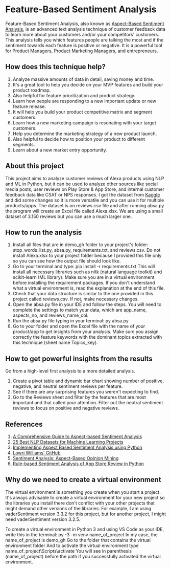 # Feature-Based Sentiment Analysis

Feature-Based Sentiment Analysis, also known as [Aspect-Based Sentiment Analysis](https://monkeylearn.com/blog/aspect-based-sentiment-analysis/), is an advanced text analysis technique of customer feedback data to learn more about your customers and/or your competitors' customers. This analysis tells you which features people are talking the most and if the sentiment towards each feature is positive or negative. It is a powerful tool for Product Managers, Product Marketing Managers, and entrepreneurs.

## How does this technique help? 

1) Analyze massive amounts of data in detail, saving money and time.
2) It's a great tool to help you decide on your MVP features and build your product roadmap. 
3) Also helpful for feature prioritization and product strategy. 
4) Learn how people are responding to a new important update or new feature release.
5) It will help you build your product competitive matrix and segment customers.
6) Learn how a new marketing campaign is resonating with your target customers.
7) Help you determine the marketing strategy of a new product launch.
8) Also helpful to decide how to position your product to different segments.
9) Learn about a new market entry opportunity.

## About this project

This project aims to analyze customer reviews of Alexa products using NLP and ML in Python, but it can be used to analyze other sources like social media posts, user reviews on Play Store & App Store, and internal customer feedback data like CSAT or NPS responses.
I got the dataset from [Kaggle](https://www.kaggle.com/sid321axn/amazon-alexa-reviews) and did some changes so it is more versatile and you can use it for multiple products/apps. The dataset is on reviews.csv file and after running absa.py the program will create an Excel file called Alexa.xlsx. 
We are using a small dataset of 3.150 reviews but you can use a much larger one.

## How to run the analysis

1) Install all files that are in demo_gh folder to your project's folder: stop_words_list.py, absa.py, requirements.txt, and reviews.csv. Do not install Alexa.xlsx to your project folder because I provided this file only so you can see how the output file should look like.
2) Go to your terminal and type: pip install -r requirements.txt
This will install all necessary libraries such as nltk (natural language toolkit) and scikit-learn (ML library). Make sure you are in a virtual environment before installing the requirement packages. If you don't understand what a virtual environment is, read the explanation at the end of this file.
3) Check that your data structure is similar to the one provided in this project called reviews.csv. If not, make necessary changes.
4) Open the absa.py file in your IDE and follow the steps. You will need to complete the settings to match your data, which are app_name, aspects_no, and reviews_name_col. 
5) Run the absa.py file typing in your terminal: py absa.py
6) Go to your folder and open the Excel file with the name of your product/app to get insights from your analysis. Make sure you assign correctly the feature keywords with the dominant topics extracted with this technique (sheet name Topics_key).

## How to get powerful insights from the results

Go from a high-level first analysis to a more detailed analysis.
1) Create a pivot table and dynamic bar chart showing number of positive, negative, and neutral sentiment reviews per feature. 
2) See if there are any surprising features you weren't expecting to find.
3) Go to the Reviews sheet and filter by the features that are most important and that called your attention. Filter out the neutral sentiment reviews to focus on positive and negative reviews.

## References

1) [A Comprehensive Guide to Aspect-based Sentiment Analysis](https://monkeylearn.com/blog/aspect-based-sentiment-analysis/)
2) [25 Best NLP Datasets for Machine Learning Projects](https://lionbridge.ai/datasets/the-best-25-datasets-for-natural-language-processing/)
3) [Implementing Aspect Based Sentiment Analysis using Python](https://medium.com/analytics-vidhya/aspect-based-sentiment-analysis-a-practical-approach-8f51029bbc4a)
4) [Lowri Williams' GitHub](https://github.com/LowriWilliams/Aspect_Sentiment_Analysis)
5) [Sentiment Analysis: Aspect-Based Opinion Mining](https://towardsdatascience.com/%EF%B8%8F-sentiment-analysis-aspect-based-opinion-mining-72a75e8c8a6d) 
6) [Rule-based Sentiment Analysis of App Store Review in Python](https://towardsdatascience.com/rule-based-sentiment-analysis-of-app-store-review-in-python-94d8bbfc48bb)

## Why do we need to create a virtual environment

The virtual environment is something you create when you start a project. It's always advisable to create a virtual environment for your new project so the libraries you install there don't conflict with your other projects that might demand other versions of the libraries. For example, I am using vaderSentiment version 3.3.2 for this project, but for another project, I might need vaderSentiment version 3.2.5.

To create a virtual environment in Python 3 and using VS Code as your IDE, write this in the terminal:
py -3 -m venv name_of_project
In my case, the name_of_project is demo_gh
Go to the folder that contains the virtual environment folder
And to activate the virtual environment type
name_of_project\Scripts\activate
You will see in parenthesis (name_of_project) before the path if you successfully activated the virtual environment.
